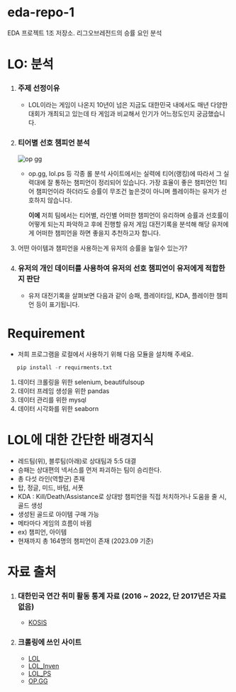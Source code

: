# eda-repo-1
EDA 프로젝트 1조 저장소. 리그오브레전드의 승률 요인 분석

# LO: 분석
1. ### 주제 선정이유
   - LOL이라는 게임이 나온지 10년이 넘은 지금도 대한민국 내에서도 매년 다양한 대회가 개최되고 있는데 타 게임과 비교해서 인기가 어느정도인지 궁금했습니다.
     

2. ### 티어별 선호 챔피언 분석
   ![op gg](https://github.com/addinedu-amr-4th/eda-repo-1/assets/91608731/3baac776-2fea-41e9-a9eb-a09a1154ab6d)

   - op.gg, lol.ps 등 각종 롤 분석 사이트에서는 실력에 티어(랭킹)에 따라서 그 실력대에 잘 통하는 챔피언이 정리되어 있습니다.
     가장 효율이 좋은 챔피언인 1티어 챔피언이라 하더라도 승률이 무조건 높은것이 아니며 플레이하는 유저가 선호하지 않습니다.
     
     **이에** 저희 팀에서는 티어별, 라인별 어떠한 챔피언이 유리하며 승률과 선호률이 어떻게 되는지 파악하고
     후에 진행할 유저 게임 대전기록을 분석해 해당 유저에게 어떠한 챔피언을 하면 좋을지 추천하고자 합니다.

4. 어떤 아이템과 챔피언을 사용하는게 유저의 승률을 높일수 있는가?
5. ### 유저의 개인 데이터를 사용하여 유저의 선호 챔피언이 유저에게 적합한지 판단
   - 유저 대전기록을 살펴보면 다음과 같이 승패, 플레이타임, KDA, 플레이한 챔피언 등이 표기됩니다.
# Requirement
   - 저희 프로그램을 로컬에서 사용하기 위해 다음 모듈을 설치해 주세요.
```python
   pip install -r requirments.txt
```
1. 데이터 크롤링을 위한 selenium, beautifulsoup
2. 데이터 프레임 생성을 위한 pandas
3. 데이터 관리를 위한 mysql
4. 데이터 시각화를 위한 seaborn

# LOL에 대한 간단한 배경지식
- 레드팀(위), 블루팀(아래)로 상대팀과  5:5 대결
- 승패는 상대편의 넥서스를 먼저 파괴하는 팀이 승리한다.     
- 총 다섯 라인(역할군) 존재 
 - 탑, 정글, 미드, 바텀, 서폿 
- KDA : Kill/Death/Assistance로 상대방 챔피언을 직접 처치하거나 도움을 줄 시, 골드 생성 
- 생성된 골드로 아이템 구매 가능 
- 메타마다 게임의 흐름이 바뀜
 - ex) 챔피언, 아이템
- 현재까지 총 164명의 챔피언이 존재 (2023.09 기준)

# 자료 출처
1. ### 대한민국 연간 취미 활동 통계 자료 (2016 ~ 2022, 단 2017년은 자료 없음)
   - [KOSIS](https://kosis.kr/index/index.do)

2. ### 크롤링에 쓰인 사이트
   - [LOL](https://www.leagueoflegends.com/ko-kr/champions/)
   - [LOL_Inven](https://lol.inven.co.kr/dataninfo/item/list.php)
   - [LOL_PS](https://lol.ps/)
   - [OP.GG](https://www.op.gg/)
